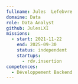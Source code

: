 ```yaml
---
fullname: Jules  Lefebvre
domaine: Data
role: Data Analyst
github: JulesLXI
missions:
  - start: 2021-11-22
    end: 2025-09-30
    status: independent
    startups:
      - rdv.insertion
competences:
  - Développement Backend
---
```

